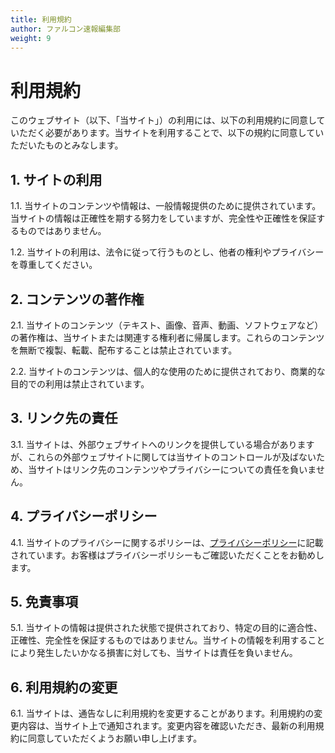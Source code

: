 ```yaml
---
title: 利用規約
author: ファルコン速報編集部
weight: 9
---
```


# 利用規約

このウェブサイト（以下、「当サイト」）の利用には、以下の利用規約に同意していただく必要があります。当サイトを利用することで、以下の規約に同意していただいたものとみなします。

## 1. サイトの利用

1.1. 当サイトのコンテンツや情報は、一般情報提供のために提供されています。当サイトの情報は正確性を期する努力をしていますが、完全性や正確性を保証するものではありません。

1.2. 当サイトの利用は、法令に従って行うものとし、他者の権利やプライバシーを尊重してください。

## 2. コンテンツの著作権

2.1. 当サイトのコンテンツ（テキスト、画像、音声、動画、ソフトウェアなど）の著作権は、当サイトまたは関連する権利者に帰属します。これらのコンテンツを無断で複製、転載、配布することは禁止されています。

2.2. 当サイトのコンテンツは、個人的な使用のために提供されており、商業的な目的での利用は禁止されています。

## 3. リンク先の責任

3.1. 当サイトは、外部ウェブサイトへのリンクを提供している場合がありますが、これらの外部ウェブサイトに関しては当サイトのコントロールが及ばないため、当サイトはリンク先のコンテンツやプライバシーについての責任を負いません。

## 4. プライバシーポリシー

4.1. 当サイトのプライバシーに関するポリシーは、[プライバシーポリシー](/privacy_policy)に記載されています。お客様はプライバシーポリシーもご確認いただくことをお勧めします。

## 5. 免責事項

5.1. 当サイトの情報は提供された状態で提供されており、特定の目的に適合性、正確性、完全性を保証するものではありません。当サイトの情報を利用することにより発生したいかなる損害に対しても、当サイトは責任を負いません。

## 6. 利用規約の変更

6.1. 当サイトは、通告なしに利用規約を変更することがあります。利用規約の変更内容は、当サイト上で通知されます。変更内容を確認いただき、最新の利用規約に同意していただくようお願い申し上げます。
